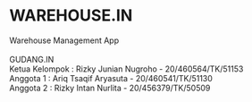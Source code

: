 # WAREHOUSE.IN
Warehouse Management App
<br/>
<br/>
GUDANG.IN<br/>
Ketua Kelompok : Rizky Junian Nugroho - 20/460564/TK/51153<br/>
Anggota 1 : Ariq Tsaqif Aryasuta - 20/460541/TK/51130<br/>
Anggota 2 : Rizky Intan Nurlita - 20/456379/TK/50509<br/>

